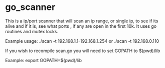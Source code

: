 # go_scanner

This is a ip/port scanner that will scan an ip range, or single ip, to see if its alive and if it is, see what ports , if any are open in the first 10k.
It uses go routines and mutex locks.

Example usage:  ./scan -t 192.168.1.1-192.168.1.254 or ./scan -t 192.168.0.110

If you wish to recompile scan.go you will need to set GOPATH to $(pwd)/lib

Example: export GOPATH=$(pwd)/lib
